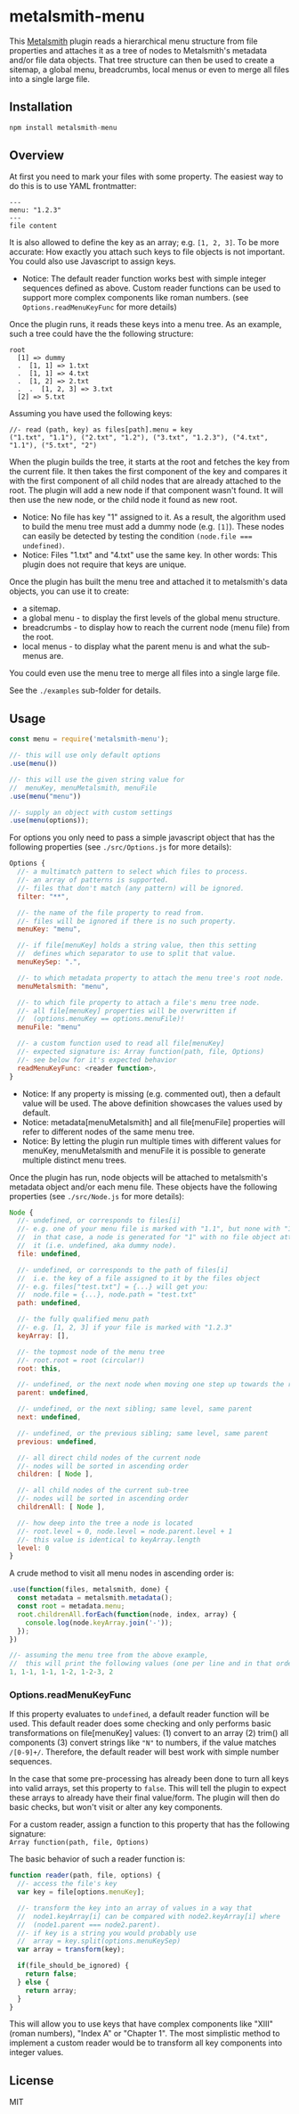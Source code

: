 
metalsmith-menu
===============

This [Metalsmith](https://github.com/segmentio/metalsmith) plugin reads a
hierarchical menu structure from file properties and attaches it as a tree of
nodes to Metalsmith's metadata and/or file data objects. That tree structure can
then be used to create a sitemap, a global menu, breadcrumbs, local menus or
even to merge all files into a single large file.

## Installation

```js
npm install metalsmith-menu
```

## Overview

At first you need to mark your files with some property. The easiest way to do
this is to use YAML frontmatter:

```
---
menu: "1.2.3"
---
file content
```

It is also allowed to define the key as an array; e.g. `[1, 2, 3]`. To be more
accurate: How exactly you attach such keys to file objects is not important. You
could also use Javascript to assign keys.

- Notice: The default reader function works best with simple integer sequences
  defined as above. Custom reader functions can be used to support more complex
  components like roman numbers. (see `Options.readMenuKeyFunc` for more details)

Once the plugin runs, it reads these keys into a menu tree. As an example, such
a tree could have the the following structure:

```
root
  [1] => dummy
  .  [1, 1] => 1.txt
  .  [1, 1] => 4.txt
  .  [1, 2] => 2.txt
  .  .  [1, 2, 3] => 3.txt
  [2] => 5.txt
```

Assuming you have used the following keys:

```
//- read (path, key) as files[path].menu = key
("1.txt", "1.1"), ("2.txt", "1.2"), ("3.txt", "1.2.3"), ("4.txt", "1.1"), ("5.txt", "2")
```

When the plugin builds the tree, it starts at the root and fetches the key from
the current file. It then takes the first component of the key and compares
it with the first component of all child nodes that are already attached to the
root. The plugin will add a new node if that component wasn't found. It will then
use the new node, or the child node it found as new root.

- Notice: No file has key "1" assigned to it. As a result, the algorithm used to
  build the menu tree must add a dummy node (e.g. `[1]`). These nodes can easily
  be detected by testing the condition `(node.file === undefined)`.
- Notice: Files "1.txt" and "4.txt" use the same key. In other words: This plugin
  does not require that keys are unique.

Once the plugin has built the menu tree and attached it to metalsmith's data
objects, you can use it to create:

- a sitemap.
- a global menu - to display the first levels of the global menu structure.
- breadcrumbs - to display how to reach the current node (menu file) from the root.
- local menus - to display what the parent menu is and what the sub-menus are.

You could even use the menu tree to merge all files into a single large file.

See the `./examples` sub-folder for details.

## Usage

```js
const menu = require('metalsmith-menu');

//- this will use only default options
.use(menu())

//- this will use the given string value for
//  menuKey, menuMetalsmith, menuFile
.use(menu("menu"))

//- supply an object with custom settings
.use(menu(options));
```

For options you only need to pass a simple javascript object that has the
following properties (see `./src/Options.js` for more details):

```js
Options {
  //- a multimatch pattern to select which files to process.
  //- an array of patterns is supported.
  //- files that don't match (any pattern) will be ignored.
  filter: "**",

  //- the name of the file property to read from.
  //- files will be ignored if there is no such property.
  menuKey: "menu",

  //- if file[menuKey] holds a string value, then this setting
  //  defines which separator to use to split that value.
  menuKeySep: ".",

  //- to which metadata property to attach the menu tree's root node.
  menuMetalsmith: "menu",

  //- to which file property to attach a file's menu tree node.
  //- all file[menuKey] properties will be overwritten if
  //  (options.menuKey == options.menuFile)!
  menuFile: "menu"

  //- a custom function used to read all file[menuKey]
  //- expected signature is: Array function(path, file, Options)
  //- see below for it's expected behavior
  readMenuKeyFunc: <reader function>,
}
```

- Notice: If any property is missing (e.g. commented out), then a default
  value will be used. The above definition showcases the values used by default.
- Notice: metadata[menuMetalsmith] and all file[menuFile] properties will
  refer to different nodes of the same menu tree.
- Notice: By letting the plugin run multiple times with different values for
  menuKey, menuMetalsmith and menuFile it is possible to generate multiple
  distinct menu trees.

Once the plugin has run, node objects will be attached to metalsmith's metadata
object and/or each menu file. These objects have the following properties (see
`./src/Node.js` for more details):

```js
Node {
  //- undefined, or corresponds to files[i]
  //- e.g. one of your menu file is marked with "1.1", but none with "1";
  //  in that case, a node is generated for "1" with no file object attached to
  //  it (i.e. undefined, aka dummy node).
  file: undefined,

  //- undefined, or corresponds to the path of files[i]
  //  i.e. the key of a file assigned to it by the files object
  //- e.g. files["test.txt"] = {...} will get you:
  //  node.file = {...}, node.path = "test.txt"
  path: undefined,

  //- the fully qualified menu path
  //- e.g. [1, 2, 3] if your file is marked with "1.2.3"
  keyArray: [],

  //- the topmost node of the menu tree
  //- root.root = root (circular!)
  root: this,

  //- undefined, or the next node when moving one step up towards the root
  parent: undefined,

  //- undefined, or the next sibling; same level, same parent
  next: undefined,

  //- undefined, or the previous sibling; same level, same parent
  previous: undefined,

  //- all direct child nodes of the current node
  //- nodes will be sorted in ascending order
  children: [ Node ],

  //- all child nodes of the current sub-tree
  //- nodes will be sorted in ascending order
  childrenAll: [ Node ],

  //- how deep into the tree a node is located
  //- root.level = 0, node.level = node.parent.level + 1
  //- this value is identical to keyArray.length
  level: 0
}
```

A crude method to visit all menu nodes in ascending order is:

```js
.use(function(files, metalsmith, done) {
  const metadata = metalsmith.metadata();
  const root = metadata.menu;
  root.childrenAll.forEach(function(node, index, array) {
    console.log(node.keyArray.join('-'));
  });
})

//- assuming the menu tree from the above example,
//  this will print the following values (one per line and in that order):
1, 1-1, 1-1, 1-2, 1-2-3, 2
```

### Options.readMenuKeyFunc

If this property evaluates to `undefined`, a default reader function will be used.
This default reader does some checking and only performs basic transformations
on file[menuKey] values: (1) convert to an array (2) trim() all components
(3) convert strings like `"N"` to numbers, if the value matches `/[0-9]+/`.
Therefore, the default reader will best work with simple number sequences.

In the case that some pre-processing has already been done to turn all keys
into valid arrays, set this property to `false`. This will tell the plugin
to expect these arrays to already have their final value/form. The plugin will
then do basic checks, but won't visit or alter any key components.

For a custom reader, assign a function to this property that has the following
signature:  
`Array function(path, file, Options)`

The basic behavior of such a reader function is:

```js
function reader(path, file, options) {
  //- access the file's key
  var key = file[options.menuKey];

  //- transform the key into an array of values in a way that
  //  node1.keyArray[i] can be compared with node2.keyArray[i] where
  //  (node1.parent === node2.parent).
  //- if key is a string you would probably use
  //  array = key.split(options.menuKeySep)
  var array = transform(key);

  if(file_should_be_ignored) {
    return false;
  } else {
    return array;
  }
}
```

This will allow you to use keys that have complex components like "XIII" (roman
numbers), "Index A" or "Chapter 1". The most simplistic method to implement a
custom reader would be to transform all key components into integer values.

## License

MIT
